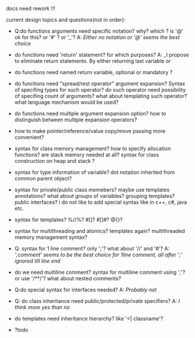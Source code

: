 

 docs need rework !!!


 current design topics and questions(not in order):

- Q:do functions arguments need specific notation? why? which ? is '@' ok for this? or '#' ? or '\_'?
A: _Either no notation or '@' seems the best choice_ 
 
- do functions need 'return' statement? for which purposes?
A: _I propose to eliminate return statements. By either returning last variable or 


- do functions need named return variable, optional or mandatory ?
- do functions need "spread/rest operator" argument expansion? Syntax of specifing types for such operator? do such operator need possibility of specifing count of arguments? what about templating such operator? what language mechanism would be used?
- do functions need multiple argument expansion option? how to distinguish between multiple expansion operators?
- how to make pointer/reference/value copy/move passing more convenient?
- syntax for class memory management? how to specify allocation functions? are stack memory needed at all? syntax for class construction on heap and stack ?
- syntax for type information of variable? dot notation inherited from common parent object? 
- syntax for private/public class memebers? maybe use templates annotations? what about groups of variables? grouping templates? public interfaces? i do not like to add special syntax like in c++, c#, java etc.
- syntax for templates? %//%? #[]? #[]#? @{}? 
- syntax for multithreading and atomics? templates again? multithreaded memory management syntax?
- Q: syntax for 1 line comment? only ';'? what about '//' and '#'? 
A: _';comment' seems to be the best choice for 1line comment, all after ';' ignored till line end_
- do we need multiline comment? syntax for multiline comment using ';'? or use '/**/'? what about nested comments?
- Q:do special syntax for interfaces needed? 
A: _Probably not_

- Q: do class inheritance need public/protected/private specifiers?
A: _I think more yes than no_

- do templates need inheritance hierarchy? like '<| classname'? 
- ?todo







